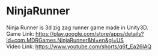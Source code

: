 # NinjaRunner
Ninja Runner is 3d zig zag runner game made in Unity3D.<br>
Game Link: https://play.google.com/store/apps/details?id=com.MDRGames.NinjaRunner&hl=en&gl=US <br>
Video Link: https://www.youtube.com/shorts/q6f_Ea26lAQ
